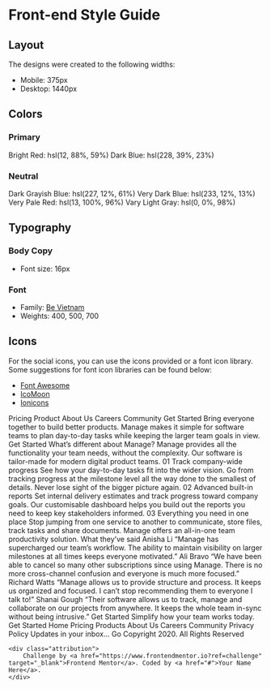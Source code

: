 # Front-end Style Guide

## Layout

The designs were created to the following widths:

- Mobile: 375px
- Desktop: 1440px

## Colors

### Primary

Bright Red: hsl(12, 88%, 59%)
Dark Blue: hsl(228, 39%, 23%)

### Neutral

Dark Grayish Blue: hsl(227, 12%, 61%)
Very Dark Blue: hsl(233, 12%, 13%)
Very Pale Red: hsl(13, 100%, 96%)
Vary Light Gray: hsl(0, 0%, 98%)

## Typography

### Body Copy

- Font size: 16px

### Font

- Family: [Be Vietnam](https://fonts.google.com/specimen/Be+Vietnam)
- Weights: 400, 500, 700

## Icons

For the social icons, you can use the icons provided or a font icon library. Some suggestions for font icon libraries can be found below:

- [Font Awesome](https://fontawesome.com)
- [IcoMoon](https://icomoon.io)
- [Ionicons](https://ionicons.com)

Pricing Product About Us Careers Community Get Started Bring everyone together to build better products. Manage makes it simple for software teams to plan day-to-day tasks while keeping the larger team goals in view. Get Started What’s different about
    Manage? Manage provides all the functionality your team needs, without the complexity. Our software is tailor-made for modern digital product teams. 01 Track company-wide progress See how your day-to-day tasks fit into the wider vision. Go from tracking
    progress at the milestone level all the way done to the smallest of details. Never lose sight of the bigger picture again. 02 Advanced built-in reports Set internal delivery estimates and track progress toward company goals. Our customisable dashboard
    helps you build out the reports you need to keep key stakeholders informed. 03 Everything you need in one place Stop jumping from one service to another to communicate, store files, track tasks and share documents. Manage offers an all-in-one team
    productivity solution. What they’ve said Anisha Li “Manage has supercharged our team’s workflow. The ability to maintain visibility on larger milestones at all times keeps everyone motivated.” Ali Bravo “We have been able to cancel so many other subscriptions
    since using Manage. There is no more cross-channel confusion and everyone is much more focused.” Richard Watts “Manage allows us to provide structure and process. It keeps us organized and focused. I can’t stop recommending them to everyone I talk
    to!” Shanai Gough “Their software allows us to track, manage and collaborate on our projects from anywhere. It keeps the whole team in-sync without being intrusive.” Get Started Simplify how your team works today. Get Started Home Pricing Products
    About Us Careers Community Privacy Policy Updates in your inbox… Go Copyright 2020. All Rights Reserved


    <div class="attribution">
        Challenge by <a href="https://www.frontendmentor.io?ref=challenge" target="_blank">Frontend Mentor</a>. Coded by <a href="#">Your Name Here</a>.
    </div>